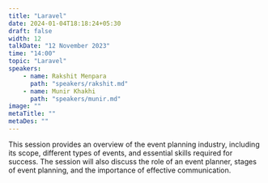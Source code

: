 ```yaml
---
title: "Laravel"
date: 2024-01-04T18:18:24+05:30
draft: false
width: 12
talkDate: "12 November 2023"
time: "14:00"
topic: "Laravel"
speakers:
    - name: Rakshit Menpara
      path: "speakers/rakshit.md"
    - name: Munir Khakhi
      path: "speakers/munir.md"
image: ""
metaTitle: ""
metaDes: ""
---
```


This session provides an overview of the event planning industry, including   its scope, different types of events, and essential skills required for success. The session will also discuss the role of an event planner, stages of event planning, and the importance of effective communication.


